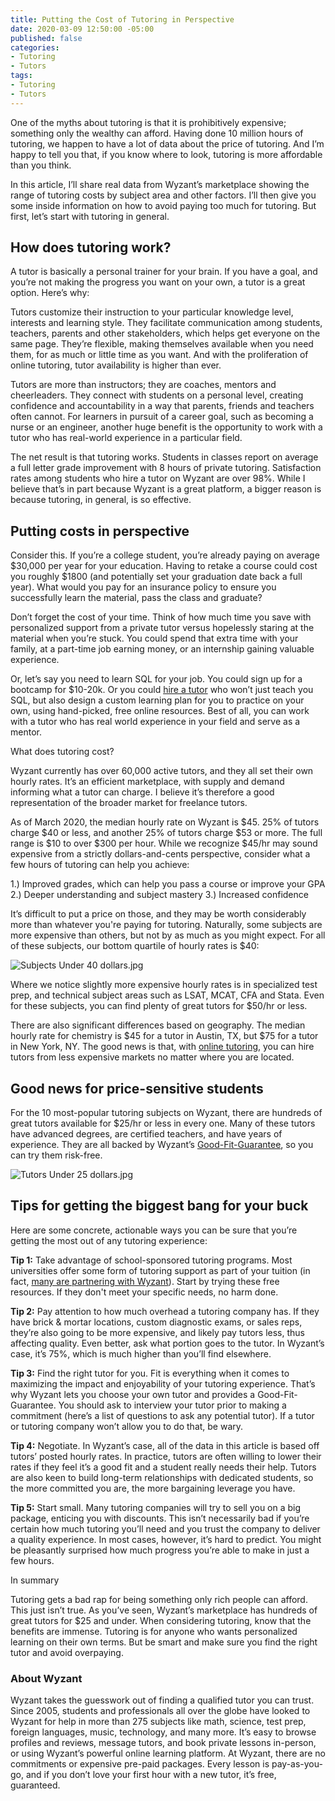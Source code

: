 ```yaml
---
title: Putting the Cost of Tutoring in Perspective
date: 2020-03-09 12:50:00 -05:00
published: false
categories:
- Tutoring
- Tutors
tags:
- Tutoring
- Tutors
---
```


One of the myths about tutoring is that it is prohibitively expensive; something only the wealthy can afford. Having done 10 million hours of tutoring, we happen to have a lot of data about the price of tutoring. And I’m happy to tell you that, if you know where to look, tutoring is more affordable than you think.

In this article, I’ll share real data from Wyzant’s marketplace showing the range of tutoring costs by subject area and other factors. I’ll then give you some inside information on how to avoid paying too much for tutoring. But first, let’s start with tutoring in general.

## How does tutoring work?

A tutor is basically a personal trainer for your brain. If you have a goal, and you’re not making the progress you want on your own, a tutor is a great option. Here’s why:

Tutors customize their instruction to your particular knowledge level, interests and learning style. They facilitate communication among students, teachers, parents and other stakeholders, which helps get everyone on the same page. They’re flexible, making themselves available when you need them, for as much or little time as you want. And with the proliferation of online tutoring, tutor availability is higher than ever.

Tutors are more than instructors; they are coaches, mentors and cheerleaders. They connect with students on a personal level, creating confidence and accountability in a way that parents, friends and teachers often cannot. For learners in pursuit of a career goal, such as becoming a nurse or an engineer, another huge benefit is the opportunity to work with a tutor who has real-world experience in a particular field.

The net result is that tutoring works. Students in classes report on average a full letter grade improvement with 8 hours of private tutoring. Satisfaction rates among students who hire a tutor on Wyzant are over 98%. While I believe that’s in part because Wyzant is a great platform, a bigger reason is because tutoring, in general, is so effective. 

## Putting costs in perspective 

Consider this. If you’re a college student, you’re already paying on average $30,000 per year for your education. Having to retake a course could cost you roughly $1800 (and potentially set your graduation date back a full year). What would you pay for an insurance policy to ensure you successfully learn the material, pass the class and graduate? 

Don’t forget the cost of your time. Think of how much time you save with personalized support from a private tutor versus hopelessly staring at the material when you’re stuck. You could spend that extra time with your family, at a part-time job earning money, or an internship gaining valuable experience. 

Or, let’s say you need to learn SQL for your job. You could sign up for a bootcamp for $10-20k. Or you could [hire a tutor](https://www.wyzant.com/SQL_tutors.aspx) who won’t just teach you SQL, but also design a custom learning plan for you to practice on your own, using hand-picked, free online resources. Best of all, you can work with a tutor who has real world experience in your field and serve as a mentor. 

What does tutoring cost?

Wyzant currently has over 60,000 active tutors, and they all set their own hourly rates. It’s an efficient marketplace, with supply and demand informing what a tutor can charge. I believe it’s therefore a good representation of the broader market for freelance tutors.

As of March 2020, the median hourly rate on Wyzant is $45. 25% of tutors charge $40 or less, and another 25% of tutors charge $53 or more. The full range is $10 to over $300 per hour. While we recognize $45/hr may sound expensive from a strictly dollars-and-cents perspective, consider what a few hours of tutoring can help you achieve:


1.) Improved grades, which can help you pass a course or improve your GPA
2.) Deeper understanding and subject mastery
3.) Increased confidence

It’s difficult to put a price on those, and they may be worth considerably more than whatever you're paying for tutoring. Naturally, some subjects are more expensive than others, but not by as much as you might expect. For all of these subjects, our bottom quartile of hourly rates is $40:

![Subjects Under 40 dollars.jpg](/blog/uploads/Subjects%20Under%2040%20dollars.jpg)

Where we notice slightly more expensive hourly rates is in specialized test prep, and technical subject areas such as LSAT, MCAT, CFA and Stata. Even for these subjects, you can find plenty of great tutors for $50/hr or less. 

There are also significant differences based on geography. The median hourly rate for chemistry is $45 for a tutor in Austin, TX, but $75 for a tutor in New York, NY. The good news is that, with [online tutoring](https://www.wyzant.com/online/student), you can hire tutors from less expensive markets no matter where you are located. 

## Good news for price-sensitive students

For the 10 most-popular tutoring subjects on Wyzant, there are hundreds of great tutors available for $25/hr or less in every one. Many of these tutors have advanced degrees, are certified teachers, and have years of experience. They are all backed by Wyzant’s [Good-Fit-Guarantee](https://support.wyzant.com/hc/en-us/articles/208602136-What-s-the-Good-Fit-Guarantee-), so you can try them risk-free. 

![Tutors Under 25 dollars.jpg](/blog/uploads/Tutors%20Under%2025%20dollars.jpg)

## Tips for getting the biggest bang for your buck

Here are some concrete, actionable ways you can be sure that you’re getting the most out of any tutoring experience:

**Tip 1:** Take advantage of school-sponsored tutoring programs. Most universities offer some form of tutoring support as part of your tuition (in fact, [many are partnering with Wyzant](https://www.wyzant.com/blog/tutor/are-partner-sponsored-students-a-good-fit-for-your-business/)). Start by trying these free resources. If they don't meet your specific needs, no harm done. 

**Tip 2:** Pay attention to how much overhead a tutoring company has. If they have brick & mortar locations, custom diagnostic exams, or sales reps, they’re also going to be more expensive, and likely pay tutors less, thus affecting quality. Even better, ask what portion goes to the tutor. In Wyzant’s case, it’s 75%, which is much higher than you’ll find elsewhere. 

**Tip 3:** Find the right tutor for you. Fit is everything when it comes to maximizing the impact and enjoyability of your tutoring experience. That’s why Wyzant lets you choose your own tutor and provides a Good-Fit-Guarantee. You should ask to interview your tutor prior to making a commitment (here’s a list of questions to ask any potential tutor). If a tutor or tutoring company won’t allow you to do that, be wary. 

**Tip 4:** Negotiate. In Wyzant’s case, all of the data in this article is based off tutors’ posted hourly rates. In practice, tutors are often willing to lower their rates if they feel it’s a good fit and a student really needs their help. Tutors are also keen to build long-term relationships with dedicated students, so the more committed you are, the more bargaining leverage you have. 

**Tip 5:** Start small. Many tutoring companies will try to sell you on a big package, enticing you with discounts. This isn’t necessarily bad if you’re certain how much tutoring you’ll need and you trust the company to deliver a quality experience. In most cases, however, it’s hard to predict. You might be pleasantly surprised how much progress you’re able to make in just a few hours. 

In summary

Tutoring gets a bad rap for being something only rich people can afford. This just isn’t true. As you’ve seen, Wyzant’s marketplace has hundreds of great tutors for $25 and under. When considering tutoring, know that the benefits are immense. Tutoring is for anyone who wants personalized learning on their own terms. But be smart and make sure you find the right tutor and avoid overpaying. 




### About Wyzant

Wyzant takes the guesswork out of finding a qualified tutor you can trust. Since 2005, students and professionals all over the globe have looked to Wyzant for help in more than 275 subjects like math, science, test prep, foreign languages, music, technology, and many more.  It’s easy to browse profiles and reviews, message tutors, and book private lessons in-person, or using Wyzant’s powerful online learning platform. At Wyzant, there are no commitments or expensive pre-paid packages. Every lesson is pay-as-you-go, and if you don’t love your first hour with a new tutor, it’s free, guaranteed. 